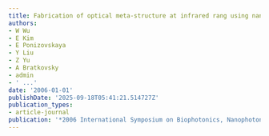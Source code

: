 ```yaml
---
title: Fabrication of optical meta-structure at infrared rang using nanoimprint lithography
authors:
- W Wu
- E Kim
- E Ponizovskaya
- Y Liu
- Z Yu
- A Bratkovsky
- admin
- ' ...'
date: '2006-01-01'
publishDate: '2025-09-18T05:41:21.514727Z'
publication_types:
- article-journal
publication: '*2006 International Symposium on Biophotonics, Nanophotonics and …*'
---
```

